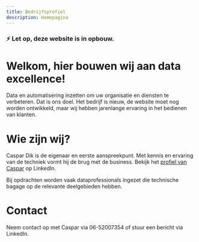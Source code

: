 ```yaml
---
title: Bedrijfsprofiel
description: Homepagina
---
```


### ⚡ **Let op, deze website is in opbouw.**

# Welkom, hier bouwen wij aan data excellence!
Data en automatisering inzetten om uw organisatie en diensten te verbeteren. Dat is ons doel.
Het bedrijf is nieuw, de website moet nog worden ontwikkeld, maar wij hebben jarenlange ervaring in het bedienen van klanten.

# Wie zijn wij?
Caspar Dik is de eigenaar en eerste aanspreekpunt.
Met kennis en ervaring van de techniek vormt hij de brug met de business. 
Bekijk het [profiel van Caspar](https://www.linkedin.com/in/caspardik/) op LinkedIn. 

Bij opdrachten worden vaak dataprofessionals ingezet die technische bagage op de relevante deelgebieden hebben. 

# Contact
Neem contact op met Caspar via 06-52007354 of stuur een bericht via LinkedIn.
